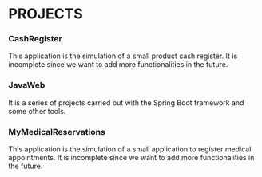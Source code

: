 # PROJECTS


### CashRegister

This application is the simulation of a small product cash register. It is incomplete since we want to add more functionalities in the future.


### JavaWeb

It is a series of projects carried out with the Spring Boot framework and some other tools.


### MyMedicalReservations

This application is the simulation of a small application to register medical appointments. It is incomplete since we want to add more functionalities in the future.